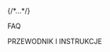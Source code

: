 <div 
className={`flex ${someCondition ? 'special-class' : ''} items-start pt-4 text-lg`}
>
  {/*...*/}
</div>


FAQ

PRZEWODNIK I INSTRUKCJE

